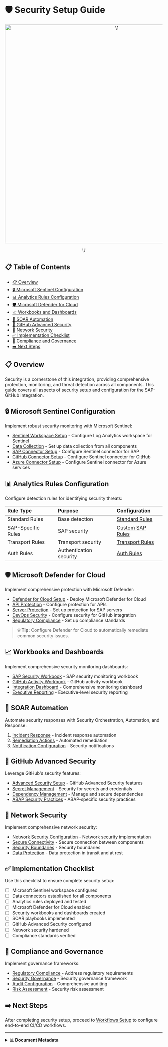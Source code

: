 # 🛡️ Security Setup Guide

<div align="center" class="svg-container">
  <!-- Using both object and img as fallback for maximum compatibility -->
  <object type="image/svg+xml" data="\1" style="width: 700px; max-width: 100%;" aria-label="\1">
    <img src="\1" alt="\1" width="700" />
  </object>
  
  *\1*
</div>

## 📋 Table of Contents

- [📋 Overview](#-overview)
- [🔒 Microsoft Sentinel Configuration](#-microsoft-sentinel-configuration)
- [📊 Analytics Rules Configuration](#-analytics-rules-configuration)
- [🛡️ Microsoft Defender for Cloud](#️-microsoft-defender-for-cloud)
- [📈 Workbooks and Dashboards](#-workbooks-and-dashboards)
- [🤖 SOAR Automation](#-soar-automation)
- [🔐 GitHub Advanced Security](#-github-advanced-security)
- [🔌 Network Security](#-network-security)
- [✅ Implementation Checklist](#-implementation-checklist)
- [📝 Compliance and Governance](#-compliance-and-governance)
- [➡️ Next Steps](#️-next-steps)

## 📋 Overview

Security is a cornerstone of this integration, providing comprehensive protection, monitoring, and threat detection across all components. This guide covers all aspects of security setup and configuration for the SAP-GitHub integration.

## 🔒 Microsoft Sentinel Configuration

Implement robust security monitoring with Microsoft Sentinel:

- [Sentinel Workspace Setup](./sentinel-workspace.md) - Configure Log Analytics workspace for Sentinel
- [Data Collection](./data-collection.md) - Set up data collection from all components
- [SAP Connector Setup](./sap-connector.md) - Configure Sentinel connector for SAP
- [GitHub Connector Setup](./github-connector.md) - Configure Sentinel connector for GitHub
- [Azure Connector Setup](./azure-connector.md) - Configure Sentinel connector for Azure services

## 📊 Analytics Rules Configuration

Configure detection rules for identifying security threats:

| Rule Type | Purpose | Configuration |
|:----------|:--------|:--------------|
| Standard Rules | Base detection | [Standard Rules](./standard-rules.md) |
| SAP-Specific Rules | SAP security | [Custom SAP Rules](./custom-sap-rules.md) |
| Transport Rules | Transport security | [Transport Rules](./transport-rules.md) |
| Auth Rules | Authentication security | [Auth Rules](./auth-rules.md) |

## 🛡️ Microsoft Defender for Cloud

Implement comprehensive protection with Microsoft Defender:

- [Defender for Cloud Setup](./security-governance.md#defender-configuration) - Deploy Microsoft Defender for Cloud
- [API Protection](./security-governance.md#api-protection) - Configure protection for APIs
- [Server Protection](./security-governance.md#server-protection) - Set up protection for SAP servers
- [DevOps Security](./security-governance.md#devops-security) - Configure security for GitHub integration
- [Regulatory Compliance](./compliance-setup.md) - Set up compliance standards

> **💡 Tip:** Configure Defender for Cloud to automatically remediate common security issues.

## 📈 Workbooks and Dashboards

Implement comprehensive security monitoring dashboards:

- [SAP Security Workbook](./sap-workbook.md) - SAP security monitoring workbook
- [GitHub Activity Workbook](./github-workbook.md) - GitHub activity workbook
- [Integration Dashboard](./integration-dashboard.md) - Comprehensive monitoring dashboard
- [Executive Reporting](./executive-dashboard.md) - Executive-level security reporting

## 🤖 SOAR Automation

Automate security responses with Security Orchestration, Automation, and Response:

1. [Incident Response](./incident-response.md) - Incident response automation
2. [Remediation Actions](./remediation.md) - Automated remediation
3. [Notification Configuration](./notifications.md) - Security notifications

## 🔐 GitHub Advanced Security

Leverage GitHub's security features:

- [Advanced Security Setup](./security-governance.md#advanced-security) - GitHub Advanced Security features
- [Secret Management](./security-governance.md#secret-management) - Security for secrets and credentials
- [Dependency Management](./security-governance.md#dependency-management) - Manage and secure dependencies
- [ABAP Security Practices](./standard-rules.md#abap-security) - ABAP-specific security practices

## 🔌 Network Security

Implement comprehensive network security:

- [Network Security Configuration](./security-governance.md#network-security) - Network security implementation
- [Secure Connectivity](./security-governance.md#secure-connectivity) - Secure connection between components
- [Security Boundaries](./security-governance.md#security-boundaries) - Security boundaries
- [Data Protection](./security-governance.md#data-protection) - Data protection in transit and at rest

## ✅ Implementation Checklist

Use this checklist to ensure complete security setup:

- [ ] Microsoft Sentinel workspace configured
- [ ] Data connectors established for all components
- [ ] Analytics rules deployed and tested
- [ ] Microsoft Defender for Cloud enabled
- [ ] Security workbooks and dashboards created
- [ ] SOAR playbooks implemented
- [ ] GitHub Advanced Security configured
- [ ] Network security hardened
- [ ] Compliance standards verified

## 📝 Compliance and Governance

Implement governance frameworks:

- [Regulatory Compliance](./regulatory-compliance.md) - Address regulatory requirements
- [Security Governance](./security-governance.md) - Security governance framework
- [Audit Configuration](./audit-setup.md) - Comprehensive auditing
- [Risk Assessment](./risk-assessment.md) - Security risk assessment

## ➡️ Next Steps

After completing security setup, proceed to [Workflows Setup](../workflows/index.md) to configure end-to-end CI/CD workflows.

---

<details>
<summary><strong>📊 Document Metadata</strong></summary>

- **Last Updated:** 2025-04-07
- **Author:** SAP-GitHub Integration Team
- **Version:** 1.0.0
- **Status:** Published
</details>
